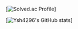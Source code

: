 


[![Solved.ac Profile](http://mazassumnida.wtf/api/v2/generate_badge?boj=dbtmdgns4296)]

[![Ysh4296's GitHub stats](https://github-readme-stats.vercel.app/api?username=ysh4296)]
